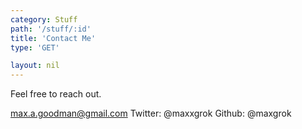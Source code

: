 ```yaml
---
category: Stuff
path: '/stuff/:id'
title: 'Contact Me'
type: 'GET'

layout: nil
---
```


Feel free to reach out. 

max.a.goodman@gmail.com
Twitter: @maxxgrok
Github: @maxgrok

